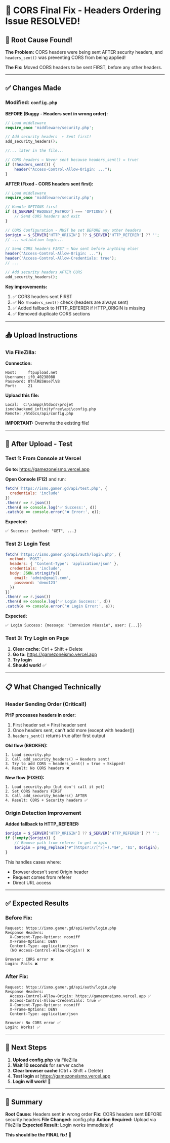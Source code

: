 # 🔧 CORS Final Fix - Headers Ordering Issue RESOLVED!

## 🐛 Root Cause Found!

**The Problem:**
CORS headers were being sent AFTER security headers, and `headers_sent()` was preventing CORS from being applied!

**The Fix:**
Moved CORS headers to be sent FIRST, before any other headers.

---

## ✅ Changes Made

### Modified: `config.php`

**BEFORE (Buggy - Headers sent in wrong order):**
```php
// Load middleware
require_once 'middleware/security.php';

// Add security headers  ← Sent first!
add_security_headers();

//... later in the file...

// CORS headers ← Never sent because headers_sent() = true!
if (!headers_sent()) {
    header("Access-Control-Allow-Origin: ...");
}
```

**AFTER (Fixed - CORS headers sent first):**
```php
// Load middleware
require_once 'middleware/security.php';

// Handle OPTIONS first
if ($_SERVER['REQUEST_METHOD'] === 'OPTIONS') {
    // Send CORS headers and exit
}

// CORS Configuration - MUST be set BEFORE any other headers
$origin = $_SERVER['HTTP_ORIGIN'] ?? $_SERVER['HTTP_REFERER'] ?? '';
// ... validation logic...

// Send CORS headers FIRST ← Now sent before anything else!
header("Access-Control-Allow-Origin: ...");
header('Access-Control-Allow-Credentials: true');
// ...

// Add security headers AFTER CORS
add_security_headers();
```

**Key improvements:**
1. ✅ CORS headers sent FIRST
2. ✅ No `!headers_sent()` check (headers are always sent)
3. ✅ Added fallback to HTTP_REFERER if HTTP_ORIGIN is missing
4. ✅ Removed duplicate CORS sections

---

## 📤 Upload Instructions

### Via FileZilla:

**Connection:**
```
Host:     ftpupload.net
Username: if0_40238088  
Password: OTnlRESWse7lVB
Port:     21
```

**Upload this file:**
```
Local:  C:\xampp\htdocs\projet ismo\backend_infinityfree\api\config.php
Remote: /htdocs/api/config.php
```

**IMPORTANT:** Overwrite the existing file!

---

## 🧪 After Upload - Test

### Test 1: From Console at Vercel

**Go to:** https://gamezoneismo.vercel.app

**Open Console (F12)** and run:

```javascript
fetch('https://ismo.gamer.gd/api/test.php', {
  credentials: 'include'
})
.then(r => r.json())
.then(d => console.log('✅ Success:', d))
.catch(e => console.error('❌ Error:', e));
```

**Expected:**
```
✅ Success: {method: "GET", ...}
```

### Test 2: Login Test

```javascript
fetch('https://ismo.gamer.gd/api/auth/login.php', {
  method: 'POST',
  headers: { 'Content-Type': 'application/json' },
  credentials: 'include',
  body: JSON.stringify({
    email: 'admin@gmail.com',
    password: 'demo123'
  })
})
.then(r => r.json())
.then(d => console.log('✅ Login Success:', d))
.catch(e => console.error('❌ Login Error:', e));
```

**Expected:**
```
✅ Login Success: {message: "Connexion réussie", user: {...}}
```

### Test 3: Try Login on Page

1. **Clear cache:** Ctrl + Shift + Delete
2. **Go to:** https://gamezoneismo.vercel.app
3. **Try login**
4. **Should work!** ✅

---

## 📋 What Changed Technically

### Header Sending Order (Critical!)

**PHP processes headers in order:**
1. First header set = First header sent
2. Once headers sent, can't add more (except with header())
3. `headers_sent()` returns true after first output

**Old flow (BROKEN):**
```
1. Load security.php
2. Call add_security_headers() → Headers sent!
3. Try to add CORS → headers_sent() = true → Skipped!
4. Result: No CORS headers ❌
```

**New flow (FIXED):**
```
1. Load security.php (but don't call it yet)
2. Set CORS headers FIRST
3. Call add_security_headers() AFTER
4. Result: CORS + Security headers ✅
```

### Origin Detection Improvement

**Added fallback to HTTP_REFERER:**
```php
$origin = $_SERVER['HTTP_ORIGIN'] ?? $_SERVER['HTTP_REFERER'] ?? '';
if (!empty($origin)) {
    // Remove path from referer to get origin
    $origin = preg_replace('#^(https?://[^/]+).*$#', '$1', $origin);
}
```

This handles cases where:
- Browser doesn't send Origin header
- Request comes from referer
- Direct URL access

---

## ✅ Expected Results

### Before Fix:
```
Request: https://ismo.gamer.gd/api/auth/login.php
Response Headers:
  X-Content-Type-Options: nosniff
  X-Frame-Options: DENY
  Content-Type: application/json
  (NO Access-Control-Allow-Origin!) ❌
  
Browser: CORS error ❌
Login: Fails ❌
```

### After Fix:
```
Request: https://ismo.gamer.gd/api/auth/login.php
Response Headers:
  Access-Control-Allow-Origin: https://gamezoneismo.vercel.app ✅
  Access-Control-Allow-Credentials: true ✅
  X-Content-Type-Options: nosniff
  X-Frame-Options: DENY
  Content-Type: application/json
  
Browser: No CORS error ✅
Login: Works! ✅
```

---

## 🚀 Next Steps

1. **Upload config.php** via FileZilla
2. **Wait 10 seconds** for server cache
3. **Clear browser cache** (Ctrl + Shift + Delete)
4. **Test login** at https://gamezoneismo.vercel.app
5. **Login will work!** 🎉

---

## 📝 Summary

**Root Cause:** Headers sent in wrong order
**Fix:** CORS headers sent BEFORE security headers
**File Changed:** config.php
**Action Required:** Upload via FileZilla
**Expected Result:** Login works immediately!

**This should be the FINAL fix!** 🚀
